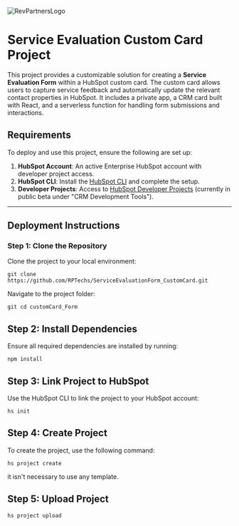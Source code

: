 ![RevPartnersLogo](https://9040550.fs1.hubspotusercontent-na1.net/hubfs/9040550/__hs-marketplace__/RP%20Green%20Logo-3-1.png)

# Service Evaluation Custom Card Project

This project provides a customizable solution for creating a **Service Evaluation Form** within a HubSpot custom card. The custom card allows users to capture service feedback and automatically update the relevant contact properties in HubSpot. It includes a private app, a CRM card built with React, and a serverless function for handling form submissions and interactions.


## **Requirements**

To deploy and use this project, ensure the following are set up:

1. **HubSpot Account**: An active  Enterprise HubSpot account with developer project access.  
2. **HubSpot CLI**: Install the [HubSpot CLI](https://www.npmjs.com/package/@hubspot/cli) and complete the setup.  
3. **Developer Projects**: Access to [HubSpot Developer Projects](https://app.hubspot.com/l/whats-new/betas) (currently in public beta under "CRM Development Tools"). 

---


## **Deployment Instructions**

### **Step 1: Clone the Repository**
Clone the project to your local environment:  

```console
git clone https://github.com/RPTechs/ServiceEvaluationForm_CustomCard.git
```

Navigate to the project folder:
```console
git cd customCard_Form
```
## **Step 2: Install Dependencies**
Ensure all required dependencies are installed by running:

```console
npm install
```
## **Step 3: Link Project to HubSpot**
Use the HubSpot CLI to link the project to your HubSpot account:

```console
hs init
```

## **Step 4: Create Project**
To create the project, use the following command:
```console
hs project create
```
it isn't necessary to use any template.

## **Step 5: Upload Project**

```console
hs project upload
